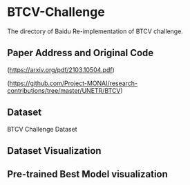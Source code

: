 # BTCV-Challenge

The directory of Baidu Re-implementation of BTCV challenge.

## Paper Address and Original Code


(https://arxiv.org/pdf/2103.10504.pdf)


(https://github.com/Project-MONAI/research-contributions/tree/master/UNETR/BTCV)

## Dataset

BTCV Challenge Dataset

## Dataset Visualization


## Pre-trained Best Model visualization

